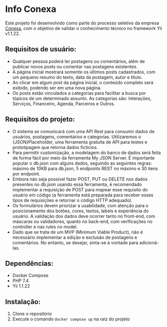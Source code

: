 # Info Conexa

Este projeto foi desenvolvido como parte do processo seletivo da empresa [Conexa](https://conexa.app/), com o objetivo de validar o conhecimento técnico no framework Yii v1.1.22.

## Requisitos de usuário:
- Qualquer pessoa poderá ler postagens ou comentários, além de publicar novos posts ou comentar nas postagens existentes.
- A página inicial mostrará somente os últimos posts cadastrados, com um pequeno resumo do texto, data da postagem, autor e título.
- Ao clicar em algum post da página inicial, o conteúdo completo será exibido, podendo ser em uma nova página.
- Os posts estão vinculados a categorias para facilitar a busca por tópicos de um determinado assunto. As categorias são: Interações, Serviços, Financeiro, Agenda, Parceiros e Outros.

## Requisitos do projeto:
- O sistema se comunicará com uma API Rest para consumir dados de usuários, postagens, comentários e categorias. Utilizaremos o {JSON}Placeholder, uma ferramenta gratuita de API para testes e prototipagem que retorna dados fictícios.
- Para permitir customização, a modelagem do banco de dados será feita de forma fácil por meio da ferramenta My JSON Server. É importante popular o db.json com alguns dados, seguindo as seguintes regras: máximo de 10KB para db.json, 5 endpoints REST no máximo e 30 itens por endpoint.
- Embora não seja possível fazer POST, PUT ou DELETE nos dados presentes no db.json usando essa ferramenta, é recomendado implementar a requisição de POST para mapear esse requisito do usuário em código (a ferramenta está preparada para receber esses tipos de requisições e retornar o código HTTP adequado).
- Os formulários devem priorizar a usabilidade, com atenção para o posicionamento dos botões, cores, textos, labels e experiência do usuário. A validação dos dados deve ocorrer tanto no front-end, com máscaras ou validadores, quanto no back-end, com verificações no controller e nas rules no model.
- Dado que se trata de um MVP (Minimum Viable Product), não é necessário implementar a edição e exclusão de postagens e comentários. No entanto, se desejar, sinta-se à vontade para adicioná-las.

## Dependências:

- Docker Compose
- PHP 7.4
- Yii 1.1.22
  
## Instalação:

1. Clone o repositório
2. Execute o comando `docker compose up` na raiz do projeto

